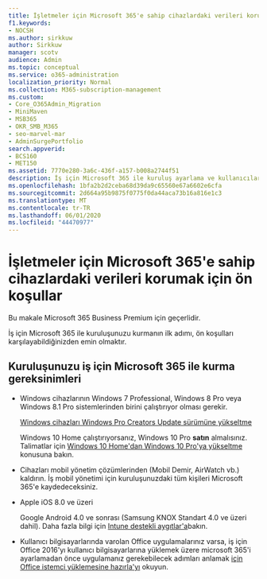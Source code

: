 ```yaml
---
title: İşletmeler için Microsoft 365'e sahip cihazlardaki verileri korumak için ön koşullar
f1.keywords:
- NOCSH
ms.author: sirkkuw
author: Sirkkuw
manager: scotv
audience: Admin
ms.topic: conceptual
ms.service: o365-administration
localization_priority: Normal
ms.collection: M365-subscription-management
ms.custom:
- Core_O365Admin_Migration
- MiniMaven
- MSB365
- OKR_SMB_M365
- seo-marvel-mar
- AdminSurgePortfolio
search.appverid:
- BCS160
- MET150
ms.assetid: 7770e280-3a6c-436f-a157-b008a2744f51
description: İş için Microsoft 365 ile kuruluş ayarlama ve kullanıcılarınızın cihazlarındaki iş verilerini koruma gereksinimleri hakkında bilgi edinin.
ms.openlocfilehash: 1bfa2b2d2ceba68d39da9c65560e67a6602e6cfa
ms.sourcegitcommit: 2d664a95b9875f0775f0da44aca73b16a816e1c3
ms.translationtype: MT
ms.contentlocale: tr-TR
ms.lasthandoff: 06/01/2020
ms.locfileid: "44470977"
---
```

# <a name="prerequisites-for-protecting-data-on-devices-with-microsoft-365-for-business"></a>İşletmeler için Microsoft 365'e sahip cihazlardaki verileri korumak için ön koşullar

Bu makale Microsoft 365 Business Premium için geçerlidir.

İş için Microsoft 365 ile kuruluşunuzu kurmanın ilk adımı, ön koşulları karşılayabildiğinizden emin olmaktır.
  
## <a name="requirements-for-setting-up-your-organization-with-microsoft-365-for-business"></a>Kuruluşunuzu iş için Microsoft 365 ile kurma gereksinimleri

- Windows cihazlarının Windows 7 Professional, Windows 8 Pro veya Windows 8.1 Pro sistemlerinden birini çalıştırıyor olması gerekir.
    
    [Windows cihazları Windows Pro Creators Update sürümüne yükseltme](upgrade-to-windows-pro-creators-update.md)
    
    Windows 10 Home çalıştırıyorsanız, Windows 10 Pro **satın** almalısınız. Talimatlar için [Windows 10 Home'dan Windows 10 Pro'ya yükseltme](https://support.office.com/article/0aee10c1-4d34-43ee-a325-579c6c2df90e?ui=en-US&rs=en-US&ad=US) konusuna bakın. 
    
- Cihazları mobil yönetim çözümlerinden (Mobil Demir, AirWatch vb.) kaldırın. İş mobil yönetimi için kuruluşunuzdaki tüm kişileri Microsoft 365'e kaydedeceksiniz.
    
- Apple iOS 8.0 ve üzeri
    
    Google Android 4.0 ve sonrası (Samsung KNOX Standart 4.0 ve üzeri dahil). Daha fazla bilgi için [Intune destekli aygıtlar'a](https://go.microsoft.com/fwlink/p/?linkid=852307)bakın.
    
- Kullanıcı bilgisayarlarında varolan Office uygulamalarınız varsa, iş için Office 2016'yı kullanıcı bilgisayarlarına yüklemek üzere microsoft 365'i ayarlamadan önce uygulamanız gerekebilecek adımları anlamak [için Office istemci yüklemesine hazırla'yı](prepare-for-office-client-deployment.md) okuyun. 
